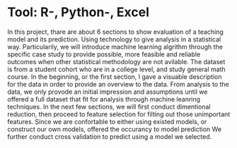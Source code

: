 # Tool: R-, Python-, Excel
In this project, thare are about 6 sections to show evaluation of a teaching model and its prediction. Using technology to give analysis in a statistical way. Particularily, we will introduce machine learning algrithm through the specific case study to provide possible, more feasible and reliable outcomes when other statistical methodology are not avilable.
The dataset is from a student cohort who are in a college level, and study general math course. 
In the beginning, or the first section, I gave a visuable description for the data in order to provide an overview to the data. From analysis to the data, we only provode an initial impression and assumptions until we offered a full dataset that fit for analysis through machine leanring techniques. 
In the next few sections, we will first conduct dimentional reduction, then proceed to feature selection for filting out those unimportant features. 
Since we are confortable to either using existed models, or construct our own models, offered the occurancy to model prediction
We further conduct cross validation to predict using a model we selected.
